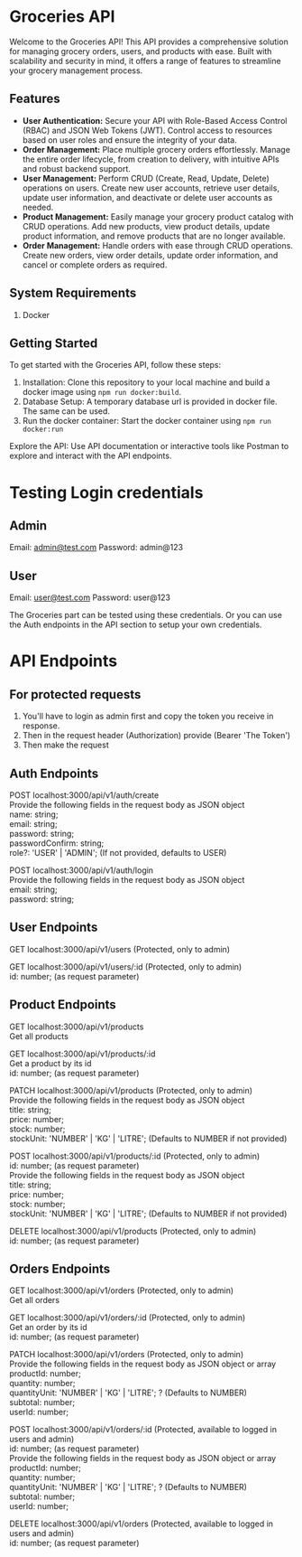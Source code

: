 # Groceries API
Welcome to the Groceries API! This API provides a comprehensive solution for managing grocery orders, users, and products with ease. Built with scalability and security in mind, it offers a range of features to streamline your grocery management process.

## Features
* **User Authentication:** Secure your API with Role-Based Access Control (RBAC) and JSON Web Tokens (JWT). Control access to resources based on user roles and ensure the integrity of your data.
* **Order Management:** Place multiple grocery orders effortlessly. Manage the entire order lifecycle, from creation to delivery, with intuitive APIs and robust backend support.
* **User Management:** Perform CRUD (Create, Read, Update, Delete) operations on users. Create new user accounts, retrieve user details, update user information, and deactivate or delete user accounts as needed.
* **Product Management:** Easily manage your grocery product catalog with CRUD operations. Add new products, view product details, update product information, and remove products that are no longer available.
* **Order Management:** Handle orders with ease through CRUD operations. Create new orders, view order details, update order information, and cancel or complete orders as required.

## System Requirements
1. Docker

## Getting Started
To get started with the Groceries API, follow these steps:

1. Installation: Clone this repository to your local machine and build a docker image using ```npm run docker:build```.
2. Database Setup: A temporary database url is provided in docker file. The same can be used.
3. Run the docker container: Start the docker container using ```npm run docker:run```

Explore the API: Use API documentation or interactive tools like Postman to explore and interact with the API endpoints.

# Testing Login credentials
## Admin
Email: admin@test.com
Password: admin@123
## User
Email: user@test.com
Password: user@123

The Groceries part can be tested using these credentials. Or you can use the Auth endpoints in the API section to setup your own credentials.

# API Endpoints

## For protected requests
1. You'll have to login as admin first and copy the token you receive in response.
2. Then in the request header (Authorization) provide (Bearer 'The Token')
3. Then make the request

## Auth Endpoints
POST localhost:3000/api/v1/auth/create   
Provide the following fields in the request body as JSON object   
name: string;   
email: string;   
password: string;   
passwordConfirm: string;   
role?: 'USER' | 'ADMIN'; (If not provided, defaults to USER)   
   
POST localhost:3000/api/v1/auth/login   
Provide the following fields in the request body as JSON object   
email: string;   
password: string;   
   
## User Endpoints   
GET localhost:3000/api/v1/users  (Protected, only to admin)   
    
GET localhost:3000/api/v1/users/:id  (Protected, only to admin)   
id: number; (as request parameter)   
   
## Product Endpoints
GET localhost:3000/api/v1/products   
Get all products   
   
GET localhost:3000/api/v1/products/:id   
Get a product by its id   
id: number; (as request parameter)   
   
PATCH localhost:3000/api/v1/products (Protected, only to admin)   
Provide the following fields in the request body as JSON object   
title: string;   
price: number;   
stock: number;   
stockUnit: 'NUMBER' | 'KG' | 'LITRE'; (Defaults to NUMBER if not provided)   
   
POST localhost:3000/api/v1/products/:id (Protected, only to admin)   
id: number; (as request parameter)   
Provide the following fields in the request body as JSON object   
title: string;   
price: number;   
stock: number;   
stockUnit: 'NUMBER' | 'KG' | 'LITRE'; (Defaults to NUMBER if not provided)   
   
DELETE localhost:3000/api/v1/products (Protected, only to admin)   
id: number; (as request parameter)   
   
## Orders Endpoints
GET localhost:3000/api/v1/orders (Protected, only to admin)   
Get all orders   
   
GET localhost:3000/api/v1/orders/:id  (Protected, only to admin)   
Get an order by its id   
id: number; (as request parameter)   
   
PATCH localhost:3000/api/v1/orders  (Protected, only to admin)   
Provide the following fields in the request body as JSON object or array   
productId: number;   
quantity: number;   
quantityUnit: 'NUMBER' | 'KG' | 'LITRE'; ? (Defaults to NUMBER)   
subtotal: number;   
userId: number;   
   
POST localhost:3000/api/v1/orders/:id  (Protected, available to logged in users and admin)   
id: number; (as request parameter)   
Provide the following fields in the request body as JSON object or array   
productId: number;   
quantity: number;   
quantityUnit: 'NUMBER' | 'KG' | 'LITRE'; ? (Defaults to NUMBER)   
subtotal: number;   
userId: number;   
   
DELETE localhost:3000/api/v1/orders (Protected, available to logged in users and admin)   
id: number; (as request parameter)   
